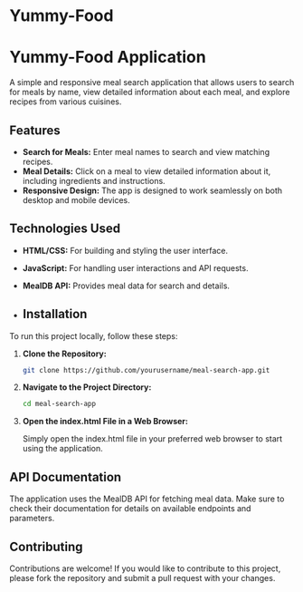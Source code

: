 # Yummy-Food
# Yummy-Food Application

A simple and responsive meal search application that allows users to search for meals by name, view detailed information about each meal, and explore recipes from various cuisines.

## Features

- **Search for Meals:** Enter meal names to search and view matching recipes.
- **Meal Details:** Click on a meal to view detailed information about it, including ingredients and instructions.
- **Responsive Design:** The app is designed to work seamlessly on both desktop and mobile devices.

## Technologies Used

- **HTML/CSS:** For building and styling the user interface.
- **JavaScript:** For handling user interactions and API requests.
- **MealDB API:** Provides meal data for search and details.

- ## Installation

To run this project locally, follow these steps:

1. **Clone the Repository:**

   ```bash
   git clone https://github.com/yourusername/meal-search-app.git

2. **Navigate to the Project Directory:**

   ```bash
   cd meal-search-app

3. **Open the index.html File in a Web Browser:**

   Simply open the index.html file in your preferred web browser to start using the application.


## API Documentation

  The application uses the MealDB API for fetching meal data. Make sure to check their documentation for details on available endpoints and parameters.


## Contributing

  Contributions are welcome! If you would like to contribute to this project, please fork the repository and submit a pull request with your changes.
